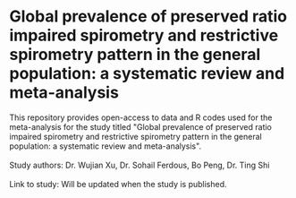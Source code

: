 # Global prevalence of preserved ratio impaired spirometry and restrictive spirometry pattern in the general population: a systematic review and meta-analysis
This repository provides open-access to data and R codes used for the meta-analysis for the study titled "Global prevalence of preserved ratio impaired spirometry and restrictive spirometry pattern in the general population: a systematic review and meta-analysis".\
\
Study authors: Dr. Wujian Xu, Dr. Sohail Ferdous, Bo Peng, Dr. Ting Shi\
\
Link to study: Will be updated when the study is published.
